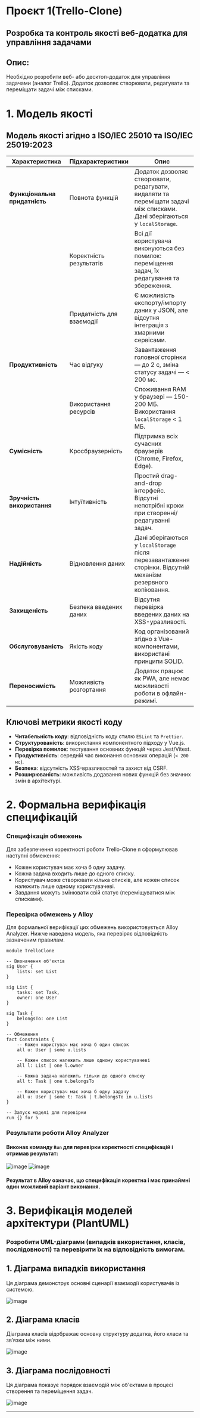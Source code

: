 # Проєкт 1(Trello-Clone)
## Розробка та контроль якості веб-додатка для управління задачами
## Опис:
Необхідно розробити веб- або десктоп-додаток для управління задачами (аналог Trello). Додаток дозволяє створювати, редагувати та переміщати задачі між списками.

# 1. Модель якості

## Модель якості згідно з ISO/IEC 25010 та ISO/IEC 25019:2023

| **Характеристика**          | **Підхарактеристики**     | **Опис** | **Пріоритет** |
|----------------------------|-------------------------|------------------------------------------------------------|-----------------|
| **Функціональна придатність** | Повнота функцій | Додаток дозволяє створювати, редагувати, видаляти та переміщати задачі між списками. Дані зберігаються у `localStorage`. | Високий |
|  | Коректність результатів | Всі дії користувача виконуються без помилок: переміщення задач, їх редагування та збереження. | Високий |
|  | Придатність для взаємодії | Є можливість експорту/імпорту даних у JSON, але відсутня інтеграція з хмарними сервісами. | Середній |
| **Продуктивність** | Час відгуку | Завантаження головної сторінки — до 2 с, зміна статусу задачі — < 200 мс. | Високий |
|  | Використання ресурсів | Споживання RAM у браузері — 150-200 МБ. Використання `localStorage` < 1 МБ. | Середній |
| **Сумісність** | Кросбраузерність | Підтримка всіх сучасних браузерів (Chrome, Firefox, Edge). | Високий |
| **Зручність використання** | Інтуїтивність | Простий drag-and-drop інтерфейс. Відсутні непотрібні кроки при створенні/редагуванні задач. | Високий |
| **Надійність** | Відновлення даних | Дані зберігаються у `localStorage` після перезавантаження сторінки. Відсутній механізм резервного копіювання. | Середній |
| **Захищеність** | Безпека введених даних | Відсутня перевірка введених даних на XSS-уразливості. | Низький |
| **Обслуговуваність** | Якість коду | Код організований згідно з Vue-компонентами, використані принципи SOLID. | Високий |
| **Переносимість** | Можливість розгортання | Додаток працює як PWA, але немає можливості роботи в офлайн-режимі. | Середній |

## Ключові метрики якості коду

- **Читабельність коду**: відповідність коду стилю `ESLint` та `Prettier`.
- **Структурованість**: використання компонентного підходу у Vue.js.
- **Перевірка помилок**: тестування основних функцій через Jest/Vitest.
- **Продуктивність**: середній час виконання основних операцій (`< 200 мс`).
- **Безпека**: відсутність XSS-вразливостей та захист від CSRF.
- **Розширюваність**: можливість додавання нових функцій без значних змін в архітектурі.

# 2. Формальна верифікація специфікацій

### Специфікація обмежень
Для забезпечення коректності роботи Trello-Clone я сформулював наступні обмеження:

- Кожен користувач має хоча б одну задачу.
- Кожна задача входить лише до одного списку.
- Користувач може створювати кілька списків, але кожен список належить лише одному користувачеві.
- Завдання можуть змінювати свій статус (переміщуватися між списками).

### Перевірка обмежень у Alloy
Для формальної верифікації цих обмежень використовується Alloy Analyzer. Нижче наведена модель, яка перевіряє відповідність зазначеним правилам.

```alloy
module TrelloClone

-- Визначення об'єктів
sig User {
    lists: set List
}

sig List {
    tasks: set Task,
    owner: one User
}

sig Task {
    belongsTo: one List
}

-- Обмеження
fact Constraints {
    -- Кожен користувач має хоча б один список
    all u: User | some u.lists  

    -- Кожен список належить лише одному користувачеві
    all l: List | one l.owner  

    -- Кожна задача належить тільки до одного списку
    all t: Task | one t.belongsTo  

    -- Кожен користувач має хоча б одну задачу
    all u: User | some t: Task | t.belongsTo in u.lists  
}

-- Запуск моделі для перевірки
run {} for 5
```

### Результати роботи Alloy Analyzer
#### Виконав команду `Run` для перевірки коректності специфікацій і отримав результат:
![image](https://github.com/user-attachments/assets/53e8abcb-e4a8-445b-8530-69726bd9825d)
![image](https://github.com/user-attachments/assets/bbcb24a2-4562-49f1-96a2-41df77d4dd63)
#### Результат в Alloy означає, що специфікація коректна і має принаймні один можливий варіант виконання.

# 3. Верифікація моделей архітектури (PlantUML)
### Розробити UML-діаграми (випадків використання, класів, послідовності) та перевірити їх на відповідність вимогам.

## 1. Діаграма випадків використання
Ця діаграма демонструє основні сценарії взаємодії користувачів із системою.

![image](https://github.com/user-attachments/assets/7f24f4a3-ad81-4ffe-97ee-f0a16c31110b)

## 2. Діаграма класів
Діаграма класів відображає основну структуру додатка, його класи та зв’язки між ними.

![image](https://github.com/user-attachments/assets/44fdaf12-2f41-47b5-a7dc-47d61dd5ea93)

## 3. Діаграма послідовності
Ця діаграма показує порядок взаємодій між об'єктами в процесі створення та переміщення задач.

![image](https://github.com/user-attachments/assets/495ebed0-759a-4b83-8181-2763db6f2c46)

---
